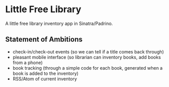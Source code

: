 # Little Free Library

A little free library inventory app in Sinatra/Padrino.

## Statement of Ambitions

- check-in/check-out events (so we can tell if a title comes back
  through)
- pleasant mobile interface (so librarian can inventory books, add books
  from a phone)
- book tracking (through a simple code for each book, generated when a
  book is added to the inventory)
- RSS/Atom of current inventory
